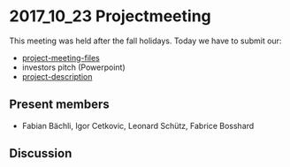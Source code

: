 # 2017_10_23 Projectmeeting
This meeting was held after the fall holidays.
Today we have to submit our:
- [project-meeting-files](https://github.com/fabianbaechli/online_note_tool/tree/master/meetings)
- investors pitch (Powerpoint)
- [project-description](https://github.com/fabianbaechli/online_note_tool/blob/master/planning/projektauftrag_online_note_tool.pdf)

## Present members
- Fabian Bächli, Igor Cetkovic, Leonard Schütz, Fabrice Bosshard

## Discussion

